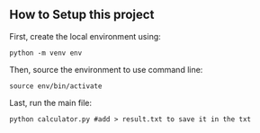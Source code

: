 ## How to Setup this project

First, create the local environment using:

`python -m venv env`

Then, source the environment to use command line:

`source env/bin/activate`

Last, run the main file:

`python calculator.py #add > result.txt to save it in the txt`
